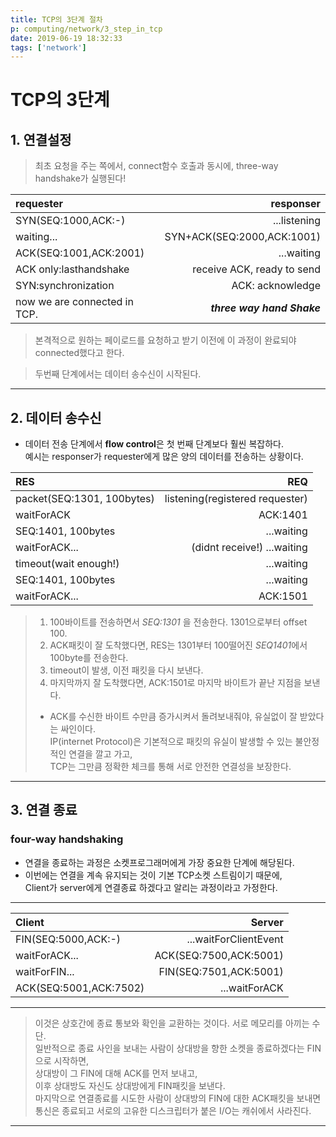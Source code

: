 ```yaml
---
title: TCP의 3단계 절차
p: computing/network/3_step_in_tcp
date: 2019-06-19 18:32:33
tags: ['network']
---
```



# TCP의 3단계

## 1. 연결설정
> 최초 요청을 주는 쪽에서, connect함수 호출과 동시에, three-way handshake가 실행된다!

| requester                    |                  responser |
| :--------------------------- | -------------------------: |
| SYN(SEQ:1000,ACK:-)          |               ...listening |
| waiting...                   | SYN+ACK(SEQ:2000,ACK:1001) |
| ACK(SEQ:1001,ACK:2001)       |                 ...waiting |
| ACK only:lasthandshake       | receive ACK, ready to send |
| SYN:synchronization          |           ACK: acknowledge |
| now we are connected in TCP. | _**three way hand Shake**_ |

> 본격적으로 원하는 페이로드를 요청하고 받기 이전에 이 과정이 완료되야 connected했다고 한다.

> 두번째 단계에서는 데이터 송수신이 시작된다.
***
## 2. 데이터 송수신

- 데이터 전송 단계에서 **flow control**은 첫 번째 단계보다 훨씬 복잡하다.  
예시는 responser가 requester에게 많은 양의 데이터를 전송하는 상황이다.

| RES                        |                             REQ |
| :------------------------- | ------------------------------: |
| packet(SEQ:1301, 100bytes) | listening(registered requester) |
| waitForACK                 |                        ACK:1401 |
| SEQ:1401, 100bytes         |                      ...waiting |
| waitForACK...              |     (didnt receive!) ...waiting |
| timeout(wait enough!)      |                      ...waiting |
| SEQ:1401, 100bytes         |                      ...waiting |
| waitForACK...              |                        ACK:1501 |

> 1. 100바이트를 전송하면서 _SEQ:1301_ 을 전송한다. 1301으로부터 offset 100.  
> 2. ACK패킷이 잘 도착했다면, RES는 1301부터 100떨어진 *SEQ1401*에서 100byte를 전송한다.
> 3. timeout이 발생, 이전 패킷을 다시 보낸다.
> 4. 마지막까지 잘 도착했다면, ACK:1501로 마지막 바이트가 끝난 지점을 보낸다.
> - ACK를 수신한 바이트 수만큼 증가시켜서 돌려보내줘야, 유실없이 잘 받았다는 싸인이다.  
IP(internet Protocol)은 기본적으로 패킷의 유실이 발생할 수 있는 불안정적인 연결을 깔고 가고,  
TCP는 그만큼 정확한 체크를 통해 서로 안전한 연결성을 보장한다. 
***
## 3. 연결 종료
### four-way handshaking
- 연결을 종료하는 과정은 소켓프로그래머에게 가장 중요한 단계에 해당된다.
- 이번에는 연결을 계속 유지되는 것이 기본 TCP소켓 스트림이기 때문에,  
Client가 server에게 연결종료 하겠다고 알리는 과정이라고 가정한다.
***

| Client                 |                 Server |
| :--------------------- | ---------------------: |
| FIN(SEQ:5000,ACK:-)    |  ...waitForClientEvent |
| waitForACK...          | ACK(SEQ:7500,ACK:5001) |
| waitForFIN...          | FIN(SEQ:7501,ACK:5001) |
| ACK(SEQ:5001,ACK:7502) |          ...waitForACK |

***
> 이것은 상호간에 종료 통보와 확인을 교환하는 것이다. 서로 메모리를 아끼는 수단.   
일반적으로 종료 사인을 보내는 사람이 상대방을 향한 소켓을 종료하겠다는 FIN으로 시작하면,  
상대방이 그 FIN에 대해 ACK를 먼저 보내고,  
이후 상대방도 자신도 상대방에게 FIN패킷을 보낸다.  
마지막으로 연결종료를 시도한 사람이 상대방의 FIN에 대한 ACK패킷을 보내면  
통신은 종료되고 서로의 고유한 디스크립터가 붙은 I/O는 캐쉬에서 사라진다.
***

